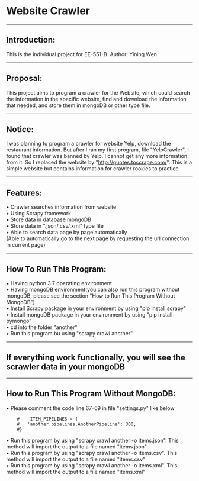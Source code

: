 Website Crawler  
=  
    
----      
Introduction:
-
This is the individual project for EE-551-B.        Author: Yining Wen

----
Proposal:
-
This project aims to program a crawler for the Website, which could search the information in the specific website, find and download the information that needed, and store them in mongoDB or other type file.

----
Notice:
-
I was planning to program a crawler for website Yelp, download the restaurant information. But after I ran my first program, file "YelpCrawler", I found that crawler was banned by Yelp. I cannot get any more information from it. So I replaced the website by "http://quotes.toscrape.com/". This is a simple website but contains information for crawler rookies to practice.

----
Features:
-
•   Crawler searches information from website  
•   Using Scrapy framework  
•   Store data in database mongoDB  
•   Store data in ".json/.csv/.xml" type file  
•   Able to search data page by page automatically  
   (Able to automatically go to the next page by requesting the url connection in current page) 

-----
How To Run This Program:
-
•   Having python 3.7 operating environment  
•   Having mongoDB environment(you can also run this program without mongoDB, please see the section "How to Run This   Program Without MongoDB")  
•   Install Scrapy package in your environment by using "pip install scrapy"  
•   Install mongoDB package in your environment by using "pip install pymongo"  
•   cd into the folder "another"  
•   Run this program bu using "scrapy crawl another"   

----
  If everything work functionally, you will see the scrawler data in your mongoDB
-    

----
How to Run This Program Without MongoDB:  
-  
•   Please comment the code line 67-69 in file "settings.py" like below

        #    ITEM_PIPELINES = {
        #   'another.pipelines.AnotherPipeline': 300,
        #}  
•   Run this program by using "scrapy crawl another -o items.json". This method will import the output to a file named            "items.json"  
•   Run this program by using "scrapy crawl another -o items.csv". This method will import the output to a file named            "items.csv"  
•    Run this program by using "scrapy crawl another -o items.xml". This method will import the output to a file named            "items.xml"
